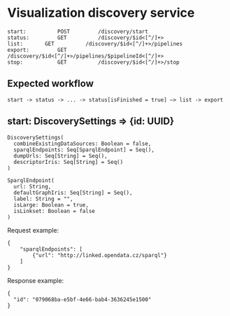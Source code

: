 # Visualization discovery service

```
start:          POST         /discovery/start
status:         GET          /discovery/$id<[^/]+>
list:      	GET          /discovery/$id<[^/]+>/pipelines
export:         GET          /discovery/$id<[^/]+>/pipelines/$pipelineId<[^/]+>
stop:           GET          /discovery/$id<[^/]+>/stop
```
## Expected workflow
```start -> status -> ... -> status[isFinished = true] –> list -> export```

## start: DiscoverySettings => {id: UUID}
```
DiscoverySettings(
  combineExistingDataSources: Boolean = false,
  sparqlEndpoints: Seq[SparqlEndpoint] = Seq(),
  dumpUrls: Seq[String] = Seq(),
  descriptorIris: Seq[String] = Seq()
)

SparqlEndpoint(
  url: String,
  defaultGraphIris: Seq[String] = Seq(),
  label: String = "",
  isLarge: Boolean = true,
  isLinkset: Boolean = false
)
```

Request example:
```
{
	"sparqlEndpoints": [
		{"url": "http://linked.opendata.cz/sparql"}
	]
}
```

Response example:
```
{
  "id": "079068ba-e5bf-4e66-bab4-3636245e1500"
}
```

